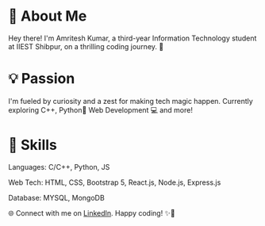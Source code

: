 # 👋 About Me

Hey there! I'm Amritesh Kumar, a third-year Information Technology student at IIEST Shibpur, on a thrilling coding journey. 🚀

# 💡 Passion

I'm fueled by curiosity and a zest for making tech magic happen. Currently exploring C++, Python🐍 Web Development 💻 and more!

#  🔧 Skills

Languages: C/C++, Python, JS

Web Tech: HTML, CSS, Bootstrap 5, React.js, Node.js, Express.js

Database: MYSQL, MongoDB

🌐 Connect with me on <a href="https://www.linkedin.com/in/amritesh-kumar-773b9929">LinkedIn</a>. Happy coding! ✨🚀
  <br>
 
<!--
**AmriteshKr24/AmriteshKr24** is a ✨ _special_ ✨ repository because its `README.md` (this file) appears on your GitHub profile.

Here are some ideas to get you started:

- 🔭 I’m currently working on ...
- 🌱 I’m currently learning ...
- 👯 I’m looking to collaborate on ...
- 🤔 I’m looking for help with ...
- 💬 Ask me about ...
- 📫 How to reach me: ...
- 😄 Pronouns: ...
- ⚡ Fun fact: ...
-->
